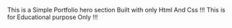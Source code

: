This is a Simple Portfolio hero section Built with only Html And Css 
!!! This is for Educational purpose Only !!!
